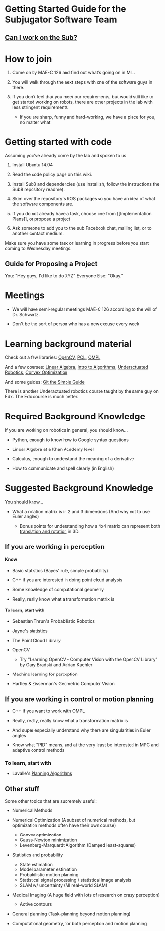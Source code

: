 Getting Started Guide for the Subjugator Software Team
======================================================
## [Can I work on the Sub?](https://github.com/uf-mil/Sub8/wiki/Manifesto#can-i-work-on-the-sub)

# How to join

1. Come on by MAE-C 126 and find out what's going on in MIL.

2. You will walk through the next steps with one of the software guys in there.

3. If you don't feel that you meet our requirements, but would still like to get started working on robots, there are other projects in the lab with less stringent requirements
    * If you are sharp, funny and hard-working, we have a place for you, no matter what

# Getting started with code

Assuming you've already come by the lab and spoken to us

1. Install Ubuntu 14.04

2. Read the code policy page on this wiki.

3. Install Sub8 and dependencies (use install.sh, follow the instructions the Sub8 repository readme).

4. Skim over the repository's ROS packages so you have an idea of what the software components are.

5. If you do not already have a task, choose one from [[Implementation Plans]], or propose a project

6. Ask someone to add you to the sub Facebook chat, mailing list, or to another contact medium.

Make sure you have some task or learning in progress before you start coming to Wednesday meetings.

## Guide for Proposing a Project
You: "Hey guys, I'd like to do XYZ"
Everyone Else: "Okay."

# Meetings

* We will have semi-regular meetings MAE-C 126 according to the will of Dr. Schwartz.

* Don't be the sort of person who has a new excuse every week

# Learning background material

Check out a few libraries:
[OpenCV](http://opencv.org/), [PCL](pointclouds.org), [OMPL](http://ompl.kavrakilab.org/)

And a few courses:
[Linear Algebra](https://www.khanacademy.org/math/linear-algebra), [Intro to Algorithms](http://ocw.mit.edu/courses/electrical-engineering-and-computer-science/6-006-introduction-to-algorithms-fall-2011/), [Underactuated Robotics](http://ocw.mit.edu/courses/electrical-engineering-and-computer-science/6-832-underactuated-robotics-spring-2009/), [Convex Optimization](http://stanford.edu/class/ee364a/)

And some guides: [Git the Simple Guide](http://rogerdudler.github.io/git-guide/)

There is another Underactuated robotics course taught by the same guy on Edx. The Edx course is much better.


# Required Background Knowledge

If you are working on robotics in general, you should know...

* Python, enough to know how to Google syntax questions

* Linear Algebra at a Khan Academy level

* Calculus, enough to understand the meaning of a derivative

* How to communicate and spell clearly (in English)

# Suggested Background Knowledge

You should know...

* What a rotation matrix is in 2 and 3 dimensions (And why not to use Euler angles)

    * Bonus points for understanding how a 4x4 matrix can represent both [translation and rotation](https://en.wikipedia.org/wiki/Transformation_matrix#Affine_transformations) in 3D.


## If you are working in perception

#### Know

* Basic statistics (Bayes' rule, simple probability)

* C++ if you are interested in doing point cloud analysis

* Some knowledge of computational geometry

* Really, really know what a transformation matrix is

#### To learn, start with

* Sebastian Thrun's Probabilistic Robotics

* Jayne's statistics

* The Point Cloud Library

* OpenCV

    * Try "Learning OpenCV - Computer Vision with the OpenCV Library" by Gary Bradski and Adrian Kaehler

* Machine learning for perception

* Hartley & Zisserman's Geometric Computer Vision


## If you are working in control or motion planning

* C++ if you want to work with OMPL

* Really, really, really know what a transformation matrix is

* And super especially understand why there are singularities in Euler angles

* Know what "PID" means, and at the very least be interested in MPC and adaptive control methods

### To learn, start with

* Lavalle's [Planning Algorithms](http://planning.cs.uiuc.edu/)


## Other stuff

Some other topics that are supremely useful:

* Numerical Methods

* Numerical Optimization (A subset of numerical methods, but optimization methods often have their own course)
    * Convex optimization
    * Gauss-Newton minimization
    * Levenberg-Marquardt Algorithm (Damped least-squares)

* Statistics and probability
    * State estimation
    * Model parameter estimation
    * Probabilistic motion planning
    * Statistical signal processing / statistical image analysis
    * SLAM w/ uncertainty (All real-world SLAM)

* Medical Imaging (A huge field with lots of research on crazy perception)
    * Active contours

* General planning (Task-planning beyond motion planning)

* Computational geometry, for both perception and motion planning